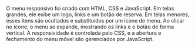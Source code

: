 O menu responsivo foi criado com HTML, CSS e JavaScript. Em telas grandes, ele exibe um logo, links e um botão de reserva. Em telas menores, esses itens são ocultados e substituídos por um ícone de menu. Ao clicar no ícone, o menu se expande, mostrando os links e o botão de forma vertical. A responsividade é controlada pelo CSS, e a abertura e fechamento do menu móvel são gerenciados por JavaScript.
